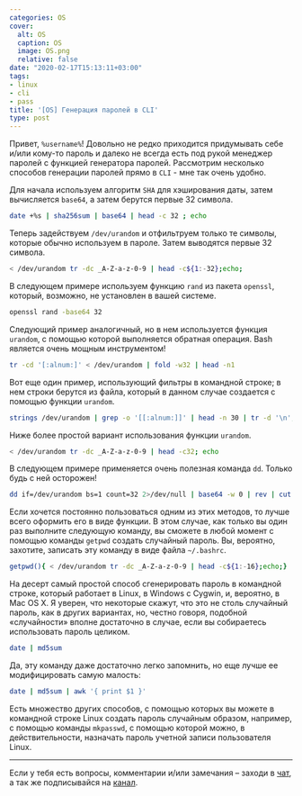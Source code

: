 ```yaml
---
categories: OS
cover:
  alt: OS
  caption: OS
  image: OS.png
  relative: false
date: "2020-02-17T15:13:11+03:00"
tags:
- linux
- cli
- pass
title: '[OS] Генерация паролей в CLI'
type: post
---
```


Привет, `%username%`! Довольно не редко приходится придумывать себе и/или кому-то пароль и далеко не всегда есть под рукой менеджер паролей с функцией генератора паролей. Рассмотрим несколько способов генерации паролей прямо в `CLI` - мне так очень удобно.

Для начала используем алгоритм `SHA` для хэширования даты, затем вычисляется `base64`, а затем берутся первые 32 символа.

```bash
date +%s | sha256sum | base64 | head -c 32 ; echo
```

Теперь задействуем `/dev/urandom` и отфильтруем только те символы, которые обычно используем в пароле. Затем выводятся первые 32 символа.

```bash
< /dev/urandom tr -dc _A-Z-a-z-0-9 | head -c${1:-32};echo;
```

В следующем примере используем функцию `rand` из пакета `openssl`, который, возможно, не установлен в вашей системе.

```bash
openssl rand -base64 32
```

Следующий пример аналогичный, но в нем используется функция `urandom`, с помощью которой выполняется обратная операция. Bash является очень мощным инструментом!

```bash
tr -cd '[:alnum:]' < /dev/urandom | fold -w32 | head -n1
```

Вот еще один пример, использующий фильтры в командной строке; в нем строки берутся из файла, который в данном случае создается с помощью функции `urandom`.

```bash
strings /dev/urandom | grep -o '[[:alnum:]]' | head -n 30 | tr -d '\n'; echo
```

Ниже более простой вариант использования функции `urandom`.

```bash
< /dev/urandom tr -dc _A-Z-a-z-0-9 | head -c32; echo
```

В следующем примере применяется очень полезная команда `dd`. Только будь с ней осторожен!

```bash
dd if=/dev/urandom bs=1 count=32 2>/dev/null | base64 -w 0 | rev | cut -b 2- | rev
```

Если хочется постоянно пользоваться одним из этих методов, то лучше всего оформить его в виде функции. В этом случае, как только вы один раз выполните следующую команду, вы сможете в любой момент с помощью команды `getpwd` создать случайный пароль. Вы, вероятно, захотите, записать эту команду в виде файла `~/.bashrc`.

```bash
getpwd(){ < /dev/urandom tr -dc _A-Z-a-z-0-9 | head -c${1:-16};echo;}
```

На десерт самый простой способ сгенерировать пароль в командной строке, который работает в Linux, в Windows с Cygwin, и, вероятно, в Mac OS X. Я уверен, что некоторые скажут, что это не столь случайный пароль, как в других вариантах, но, честно говоря, подобной «случайности» вполне достаточно в случае, если вы собираетесь использовать пароль целиком.

```bash
date | md5sum
```

Да, эту команду даже достаточно легко запомнить, но еще лучше ее модифицировать самую малость:

```bash
date | md5sum | awk '{ print $1 }'
```

Есть множество других способов, с помощью которых вы можете в командной строке Linux создать пароль случайным образом, например, с помощью команды `mkpasswd`, с помощью которой можно, в действительности, назначать пароль учетной записи пользователя Linux.

---
Если у тебя есть вопросы, комментарии и/или замечания – заходи в [чат](https://ttttt.me/jtprogru_chat), а так же подписывайся на [канал](https://ttttt.me/jtprogru_channel).
